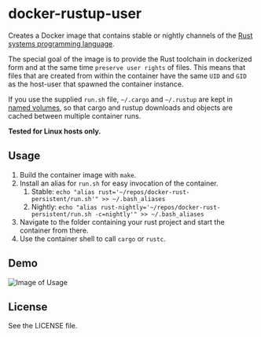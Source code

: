 # docker-rustup-user

Creates a Docker image that contains stable or nightly channels of the [Rust systems programming language](https://www.rust-lang.org).

The special goal of the image is to provide the Rust toolchain in dockerized form and at the same time `preserve user rights` of files. This means that files that are created from within the container have the same `UID` and `GID` as the host-user that spawned the container instance.

If you use the supplied `run.sh` file, `~/.cargo` and `~/.rustup` are kept in [named volumes](https://docs.docker.com/engine/admin/volumes/volumes/), so that cargo and rustup downloads and objects are cached between multiple container runs.

**Tested for Linux hosts only.**

## Usage

1. Build the container image with `make`.
2. Install an alias for `run.sh` for easy invocation of the container.
    1. Stable: `echo "alias rust='~/repos/docker-rust-persistent/run.sh'" >> ~/.bash_aliases`
	2. Nightly: `echo "alias rust-nightly='~/repos/docker-rust-persistent/run.sh -c=nightly'" >> ~/.bash_aliases`
3. Navigate to the folder containing your rust project and start the container from there.
4. Use the container shell to call `cargo` or `rustc`.

## Demo

![Image of Usage](https://raw.githubusercontent.com/andre-richter/docker-rustup-user/master/demo/docker-rustup-user.gif)

## License

See the LICENSE file.
